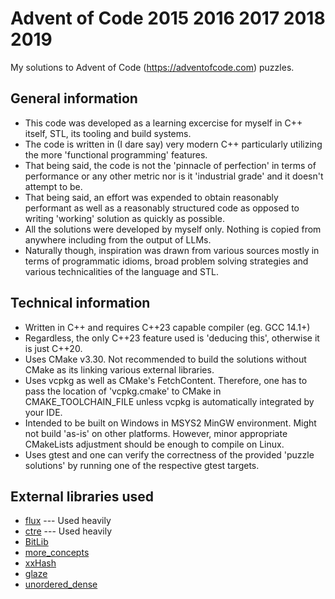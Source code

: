 # Advent of Code 2015 2016 2017 2018 2019 #

My solutions to Advent of Code (<https://adventofcode.com>) puzzles.

## General information ##

* This code was developed as a learning excercise for myself in C++ itself, STL, its tooling and build systems.
* The code is written in (I dare say) very modern C++ particularly utilizing the more 'functional programming' features.
* That being said, the code is not the 'pinnacle of perfection' in terms of performance or any other metric nor is it 'industrial grade' and it doesn't attempt to be.
* That being said, an effort was expended to obtain reasonably performant as well as a reasonably structured code as opposed to writing 'working' solution as quickly as possible.
* All the solutions were developed by myself only. Nothing is copied from anywhere including from the output of LLMs.
* Naturally though, inspiration was drawn from various sources mostly in terms of programmatic idioms, broad problem solving strategies and various technicalities of the language and STL.

## Technical information ##

* Written in C++ and requires C++23 capable compiler (eg. GCC 14.1+)
* Regardless, the only C++23 feature used is 'deducing this', otherwise it is just C++20.
* Uses CMake v3.30. Not recommended to build the solutions without CMake as its linking various external libraries.
* Uses vcpkg as well as CMake's FetchContent. Therefore, one has to pass the location of 'vcpkg.cmake' to CMake in CMAKE_TOOLCHAIN_FILE unless vcpkg is automatically integrated by your IDE.
* Intended to be built on Windows in MSYS2 MinGW environment. Might not build 'as-is' on other platforms. However, minor appropriate CMakeLists adjustment should be enough to compile on Linux.
* Uses gtest and one can verify the correctness of the provided 'puzzle solutions' by running one of the respective gtest targets.

## External libraries used ##

* [flux](https://github.com/tcbrindle/flux) --- Used heavily
* [ctre](https://github.com/hanickadot/compile-time-regular-expressions) --- Used heavily
* [BitLib](https://github.com/bkille/bitlib)
* [more_concepts](https://github.com/MiSo1289/more_concepts)
* [xxHash](https://github.com/Cyan4973/xxHash)
* [glaze](https://github.com/stephenberry/glaze)
* [unordered_dense](https://github.com/martinus/unordered_dense)
